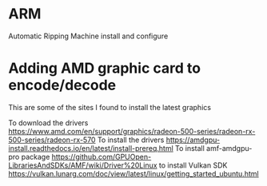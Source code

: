 # ARM
Automatic Ripping Machine install and configure

# Adding AMD graphic card to encode/decode 
This are some of the sites I found to install the latest graphics

To download the drivers https://www.amd.com/en/support/graphics/radeon-500-series/radeon-rx-500-series/radeon-rx-570
To install the drivers https://amdgpu-install.readthedocs.io/en/latest/install-prereq.html
To install amf-amdgpu-pro package https://github.com/GPUOpen-LibrariesAndSDKs/AMF/wiki/Driver%20Linux
to install Vulkan SDK https://vulkan.lunarg.com/doc/view/latest/linux/getting_started_ubuntu.html
